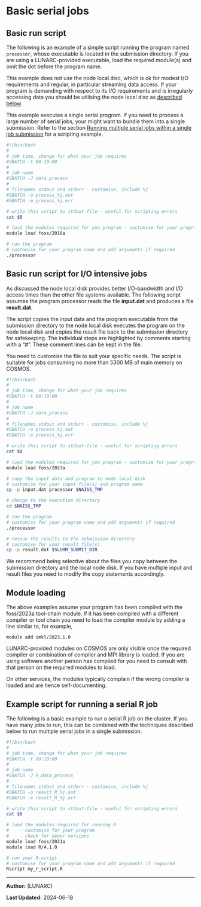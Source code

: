 # Basic serial jobs

## Basic run script

The following is an example of a simple script running the program named `processor`, whose executable is located in the submission directory.  If you are using a LUNARC-provided executable, load the required module(s) and omit the dot before the program name. 

This example does not use the node local disc, which is ok for modest I/O requirements and regular, in particular streaming data access.  If your program is demanding with respect to its I/O requirements and is irregularly accessing data you should be utilising the node local disc as [described below](#basic-run-script-for-io-intensive-jobs).

This example executes a single serial program.  If you need to process a large number of serial jobs, your might want to bundle them into a single submission. Refer to the section [Running multiple serial jobs within a single job submission](manual_example_multiple_serial_jobs.md) for a scripting example.


```bash
#!/bin/bash
#
# job time, change for what your job requires
#SBATCH -t 00:10:00
#
# job name
#SBATCH -J data_process
#
# filenames stdout and stderr - customise, include %j
#SBATCH -o process_%j.out
#SBATCH -e process_%j.err

# write this script to stdout-file - useful for scripting errors
cat $0

# load the modules required for you program - customise for your program
module load foss/2016a

# run the program
# customise for your program name and add arguments if required
./processor

```

## Basic run script for I/O intensive jobs

As discussed the node local disk provides better I/O-bandwidth and I/O access times than the
other file systems available. The following script assumes the program processor reads the file **input.dat** and produces a file **result.dat**.

The script copies the input data and the program executable from the submission directory to the node local disk executes the program on the node local disk and copies the result file back to the submission directory for safekeeping. The individual steps are highlighted by comments starting with a “#”. These comment lines can be kept in the file.

You need to customise the file to suit your specific needs. The script is suitable for jobs consuming no more than 5300 MB of main memory on COSMOS.

```bash
#!/bin/bash
#
# job time, change for what your job requires
#SBATCH -t 00:10:00
#
# job name
#SBATCH -J data_process
#
# filenames stdout and stderr - customise, include %j
#SBATCH -o process_%j.out
#SBATCH -e process_%j.err

# write this script to stdout-file - useful for scripting errors
cat $0

# load the modules required for you program - customise for your program
module load foss/2023a

# copy the input data and program to node local disk
# customise for your input file(s) and program name
cp -p input.dat processor $NAISS_TMP

# change to the execution directory
cd $NAISS_TMP

# run the program
# customise for your program name and add arguments if required
./processor

# rescue the results to the submission directory
# customise for your result file(s)
cp -p result.dat $SLURM_SUBMIT_DIR
```

We recommend being selective about the files you copy between the
submission directory and the local node disk. If you have multiple input
and result files you need to modify the copy statements accordingly.

## Module loading

The above examples assume your program has been compiled with the foss/2023a tool-chain module. If it has been compiled with a different compiler or tool chain you need to load the compiler module by adding a line similar to, for example,

    module add imkl/2023.1.0

LUNARC-provided modules on COSMOS are only visible once the required compiler or combination of compiler and MPI library is loaded. If you are using software another person has compiled for you need to consult with that person on the required modules to load. 

On other services, the modules typically complain if the wrong compiler is loaded and are hence self-documenting.

## Example script for running a serial R job

The following is a basic example to run a serial R job on the cluster.  If you have many jobs to run, this can be combined with the techniques described below to run multiple serial jobs in a single submission.

```bash
#!/bin/bash
#
# job time, change for what your job requires
#SBATCH -t 00:10:00
#
# job name
#SBATCH -J R_data_process
#
# filenames stdout and stderr - customise, include %j
#SBATCH -o result_R_%j.out
#SBATCH -e result_R_%j.err

# write this script to stdout-file - useful for scripting errors
cat $0

# load the modules required for running R 
#    - customise for your program
#    - check for newer versions
module load foss/2021a
module load R/4.1.0

# run your R-script
# customise for your program name and add arguments if required
Rscript my_r_script.R
```

---

**Author:**
(LUNARC)

**Last Updated:**
2024-06-18

